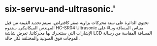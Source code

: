# six-servu-and-ultrasonic.'
تحتوي الدائرة على ستة محركات  بزاوية صفر كافتراض. سيتم تحديد القيمة من قبل المهندس الميكانيكي.
ستقوم HC-SR04 Ultrasonic بقياس المسافة وبناءً على الإشارات التي ستتحرك بها محركاتنا.
تعرض شاشة LCD المسافة المقاسة من رسالة الموجات فوق الصوتية والمختلفة لكل حالة.
